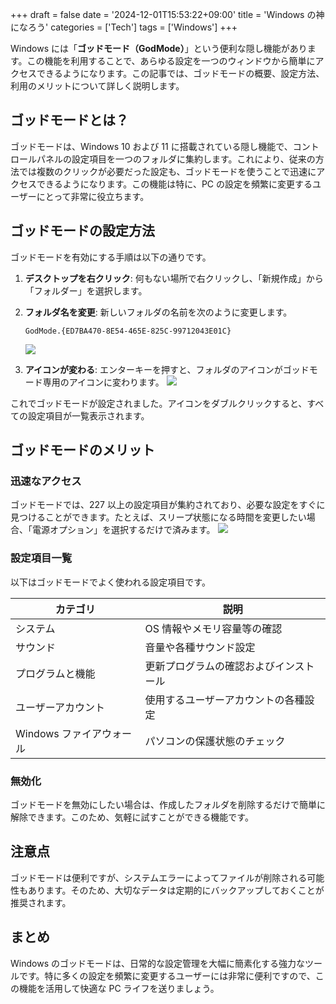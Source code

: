 +++
draft = false
date = '2024-12-01T15:53:22+09:00'
title = 'Windows の神になろう'
categories = ['Tech']
tags = ['Windows']
+++

Windows には「**ゴッドモード（GodMode）**」という便利な隠し機能があります。この機能を利用することで、あらゆる設定を一つのウィンドウから簡単にアクセスできるようになります。この記事では、ゴッドモードの概要、設定方法、利用のメリットについて詳しく説明します。

<!-- more -->

## ゴッドモードとは？

ゴッドモードは、Windows 10 および 11 に搭載されている隠し機能で、コントロールパネルの設定項目を一つのフォルダに集約します。これにより、従来の方法では複数のクリックが必要だった設定も、ゴッドモードを使うことで迅速にアクセスできるようになります。この機能は特に、PC の設定を頻繁に変更するユーザーにとって非常に役立ちます。

## ゴッドモードの設定方法

ゴッドモードを有効にする手順は以下の通りです。

1. **デスクトップを右クリック**: 何もない場所で右クリックし、「新規作成」から「フォルダー」を選択します。
2. **フォルダ名を変更**: 新しいフォルダの名前を次のように変更します。

   ```plaintext
   GodMode.{ED7BA470-8E54-465E-825C-99712043E01C}
   ```

   ![](https://i.imgur.com/90VowRv.png)

3. **アイコンが変わる**: エンターキーを押すと、フォルダのアイコンがゴッドモード専用のアイコンに変わります。
   ![](https://i.imgur.com/WMsH62I.png)

これでゴッドモードが設定されました。アイコンをダブルクリックすると、すべての設定項目が一覧表示されます。

## ゴッドモードのメリット

### 迅速なアクセス

ゴッドモードでは、227 以上の設定項目が集約されており、必要な設定をすぐに見つけることができます。たとえば、スリープ状態になる時間を変更したい場合、「電源オプション」を選択するだけで済みます。
![](https://i.imgur.com/8GO9NTc.png)

### 設定項目一覧

以下はゴッドモードでよく使われる設定項目です。

| カテゴリ                 | 説明                                   |
| ------------------------ | -------------------------------------- |
| システム                 | OS 情報やメモリ容量等の確認            |
| サウンド                 | 音量や各種サウンド設定                 |
| プログラムと機能         | 更新プログラムの確認およびインストール |
| ユーザーアカウント       | 使用するユーザーアカウントの各種設定   |
| Windows ファイアウォール | パソコンの保護状態のチェック           |

### 無効化

ゴッドモードを無効にしたい場合は、作成したフォルダを削除するだけで簡単に解除できます。このため、気軽に試すことができる機能です。

## 注意点

ゴッドモードは便利ですが、システムエラーによってファイルが削除される可能性もあります。そのため、大切なデータは定期的にバックアップしておくことが推奨されます。

## まとめ

Windows のゴッドモードは、日常的な設定管理を大幅に簡素化する強力なツールです。特に多くの設定を頻繁に変更するユーザーには非常に便利ですので、この機能を活用して快適な PC ライフを送りましょう。
